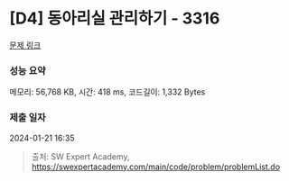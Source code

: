 # [D4] 동아리실 관리하기 - 3316 

[문제 링크](https://swexpertacademy.com/main/code/problem/problemDetail.do?contestProbId=AWBnFuhqxE8DFAWr) 

### 성능 요약

메모리: 56,768 KB, 시간: 418 ms, 코드길이: 1,332 Bytes

### 제출 일자

2024-01-21 16:35



> 출처: SW Expert Academy, https://swexpertacademy.com/main/code/problem/problemList.do